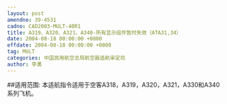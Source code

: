 ```yaml
---
layout: post
amendno: 39-4531
cadno: CAD2003-MULT-40R1
title: A319、A320、A321、A340-所有显示组件暂时失效（ATA31,34）
date: 2004-08-18 00:00:00 +0800
effdate: 2004-08-18 00:00:00 +0800
tag: MULT
categories: 中国民用航空总局航空器适航审定司
author: 李勇
---
```


##适用范围:
本适航指令适用于空客A318，A319，A320，A321，A330和A340系列飞机。

